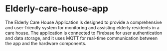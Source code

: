 # Elderly-care-house-app
The Elderly Care House Application is designed to provide a comprehensive and user-friendly system for monitoring and assisting elderly residents in a care house. The application is connected to Firebase for user authentication and data storage, and it uses MQTT for real-time communication between the app and the hardware components.
